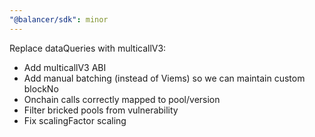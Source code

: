 ```yaml
---
"@balancer/sdk": minor
---
```


Replace dataQueries with multicallV3:

- Add multicallV3 ABI
- Add manual batching (instead of Viems) so we can maintain custom blockNo
- Onchain calls correctly mapped to pool/version
- Filter bricked pools from vulnerability
- Fix scalingFactor scaling
